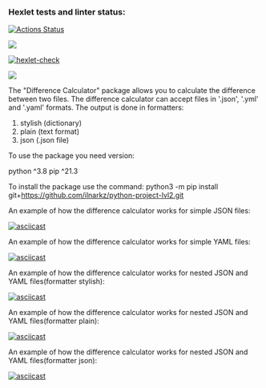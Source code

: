 ### Hexlet tests and linter status:
[![Actions Status](https://github.com/ilnarkz/python-project-lvl2/workflows/hexlet-check/badge.svg)](https://github.com/ilnarkz/python-project-lvl2/actions)

<a href="https://codeclimate.com/github/ilnarkz/python-project-lvl2/maintainability"><img src="https://api.codeclimate.com/v1/badges/5f67c29840ad19e57a09/maintainability" /></a>

[![hexlet-check](https://github.com/ilnarkz/python-project-lvl2/actions/workflows/hexlet-check.yml/badge.svg)](https://github.com/ilnarkz/python-project-lvl2/actions/workflows/hexlet-check.yml)

<a href="https://codeclimate.com/github/ilnarkz/python-project-lvl2/test_coverage"><img src="https://api.codeclimate.com/v1/badges/5f67c29840ad19e57a09/test_coverage" /></a>


The "Difference Calculator" package allows you to calculate the difference between two files.
The difference calculator can accept files in '.json', '.yml' and '.yaml' formats. 
The output is done in formatters:
1. stylish (dictionary)
2. plain (text format)
3. json (.json file)

To use the package you need version:

python ^3.8
pip ^21.3


To install the package use the command: python3 -m pip install git+https://github.com/ilnarkz/python-project-lvl2.git

An example of how the difference calculator works for simple JSON files:

[![asciicast](https://asciinema.org/a/x9vC9yWSOPMNaQgBmi1eCLspq.svg)](https://asciinema.org/a/x9vC9yWSOPMNaQgBmi1eCLspq)

An example of how the difference calculator works for simple YAML files:

[![asciicast](https://asciinema.org/a/JvwHMPbaOg0oqAg83rENcYia7.svg)](https://asciinema.org/a/JvwHMPbaOg0oqAg83rENcYia7)

An example of how the difference calculator works for nested JSON and YAML files(formatter stylish):

[![asciicast](https://asciinema.org/a/jbTbcS3y1Wo7mVpWkAtchIxDd.svg)](https://asciinema.org/a/jbTbcS3y1Wo7mVpWkAtchIxDd)

An example of how the difference calculator works for nested JSON and YAML files(formatter plain):

[![asciicast](https://asciinema.org/a/TPGg4D898Q4S4HafkTl8g4rIJ.svg)](https://asciinema.org/a/TPGg4D898Q4S4HafkTl8g4rIJ)

An example of how the difference calculator works for nested JSON and YAML files(formatter json):

[![asciicast](https://asciinema.org/a/V4AsE8WmwNsnhFlgcyyw8xlF9.svg)](https://asciinema.org/a/V4AsE8WmwNsnhFlgcyyw8xlF9)
